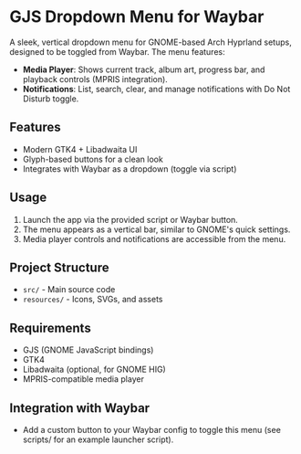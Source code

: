 # GJS Dropdown Menu for Waybar

A sleek, vertical dropdown menu for GNOME-based Arch Hyprland setups, designed to be toggled from Waybar. The menu features:

- **Media Player**: Shows current track, album art, progress bar, and playback controls (MPRIS integration).
- **Notifications**: List, search, clear, and manage notifications with Do Not Disturb toggle.

## Features
- Modern GTK4 + Libadwaita UI
- Glyph-based buttons for a clean look
- Integrates with Waybar as a dropdown (toggle via script)

## Usage
1. Launch the app via the provided script or Waybar button.
2. The menu appears as a vertical bar, similar to GNOME's quick settings.
3. Media player controls and notifications are accessible from the menu.

## Project Structure
- `src/` - Main source code
- `resources/` - Icons, SVGs, and assets

## Requirements
- GJS (GNOME JavaScript bindings)
- GTK4
- Libadwaita (optional, for GNOME HIG)
- MPRIS-compatible media player

## Integration with Waybar
- Add a custom button to your Waybar config to toggle this menu (see scripts/ for an example launcher script). 